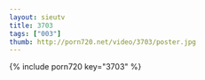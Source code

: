 ```yaml
--- 
layout: sieutv
title: 3703
tags: ["003"]
thumb: http://porn720.net/video/3703/poster.jpg
---
```

{% include porn720 key="3703" %} 
